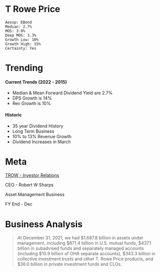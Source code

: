 # T Rowe Price 
```
Aesop: EBond
Median: 2.7%
MOS: 3.0%
Deep MOS: 3.3%
Growth Low: 10%
Growth High: 15%
Certainty: Yes
```

# Trending
#### Current Trends (2022 - 2015)
- Median & Mean Forward Dividend Yield are 2.7%
- DPS Growth is 14%
- Rev Growth is 10%

#### Historic 
- 35 year Dividend History
- Long Term Business
- 10% to 13% Revenue Growth
- Dividend Increases in March

# Meta
[TROW - Investor Relations](https://troweprice.gcs-web.com/financial-information/annual-reports)

CEO - Robert W Sharps

Asset Management Business 

FY End - Dec

# Business Analysis
> At December 31, 2021, we had $1,687.8 billion in assets under management, including $871.4 billion in U.S. mutual funds, $437.1 billion in subadvised funds and separately managed accounts (including $10.9 billion of OHA separate accounts), $343.3 billion in collective investment trusts and other T. Rowe Price products, and $36.0 billion in private investment funds and CLOs.